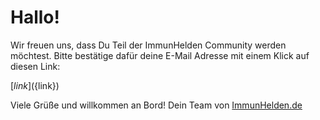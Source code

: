 # Hallo!

Wir freuen uns, dass Du Teil der ImmunHelden Community werden möchtest. Bitte bestätige dafür deine E-Mail Adresse mit einem Klick auf diesen Link:

[${link}](${link})

Viele Grüße und willkommen an Bord!
Dein Team von [ImmunHelden.de](https://ImmunHelden.de)
